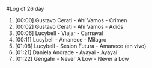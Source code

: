#Log of 26 day

1. [00:00] Gustavo Cerati - Ahí Vamos - Crimen
1. [00:02] Gustavo Cerati - Ahí Vamos - Adiós
1. [00:06] Lucybell - Viajar - Carnaval
1. [00:11] Lucybell - Amanece - Milagro
1. [01:08] Lucybell - Sesion Futura - Amanece (en vivo)
1. [01:21] Daniela Andrade - Ayayai - Ayayai
1. [01:22] Gengahr - Never A Low - Never a Low
